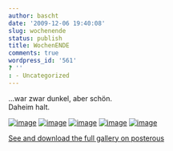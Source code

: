 ```yaml
---
author: bascht
date: '2009-12-06 19:40:08'
slug: wochenende
status: publish
title: WochenENDE
comments: true
wordpress_id: '561'
? ''
: - Uncategorized
---
```


...war zwar dunkel, aber schön.  
Daheim halt.

[![image](http://posterous.com/getfile/files.posterous.com/bascht/gTBgc4QBOaCBQKhwj5pLZKDkgmvR2BD9oxxyf8psADWBUE7WGjWQ2wtlrnQG/2009-12-06_20.04.26.jpg.scaled.500.jpg)](http://posterous.com/getfile/files.posterous.com/bascht/PYcajRawnTEOfQsMZJHr5PTy5LclkxTYyscQ9baqE8wjWcCaD1nIqcxPAgKS/2009-12-06_20.04.26.jpg.scaled.1000.jpg)
[![image](http://bascht.files.wordpress.com/2009/12/2009-12-06_16-57-09-scaled-1000.jpg?w=300)](http://bascht.files.wordpress.com/2009/12/2009-12-06_16-57-09-scaled-1000.jpg)
[![image](http://bascht.files.wordpress.com/2009/12/2009-12-05_20-08-10-scaled-1000.jpg?w=300)](http://bascht.files.wordpress.com/2009/12/2009-12-05_20-08-10-scaled-1000.jpg)
[![image](http://bascht.files.wordpress.com/2009/12/2009-12-05_18-47-42-scaled-1000.jpg?w=300)](http://bascht.files.wordpress.com/2009/12/2009-12-05_18-47-42-scaled-1000.jpg)
[![image](http://bascht.files.wordpress.com/2009/12/2009-12-05_13-59-02-scaled-1000.jpg?w=300)](http://bascht.files.wordpress.com/2009/12/2009-12-05_13-59-02-scaled-1000.jpg)

[See and download the full gallery on posterous](http://blog.bascht.com/wochenende-11)


